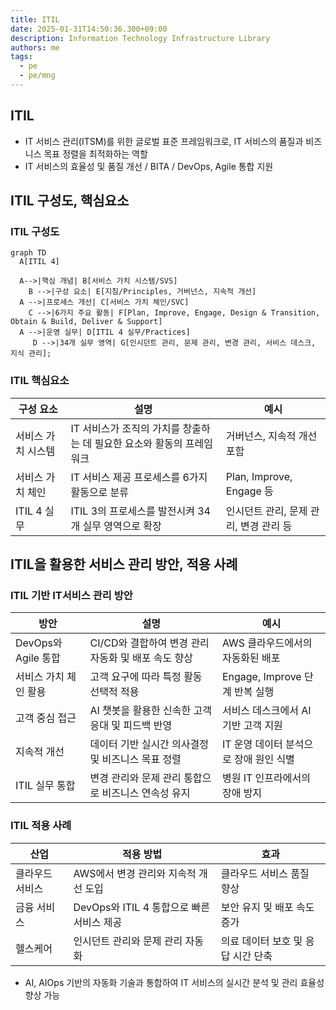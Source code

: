 ```yaml
---
title: ITIL
date: 2025-01-31T14:50:36.300+09:00
description: Information Technology Infrastructure Library
authors: me
tags:
  - pe
  - pe/mng
---
```


## ITIL

- IT 서비스 관리(ITSM)를 위한 글로벌 표준 프레임워크로, IT 서비스의 품질과 비즈니스 목표 정렬을 최적화하는 역할
- IT 서비스의 효율성 및 품질 개선 / BITA / DevOps, Agile 통합 지원

## ITIL 구성도, 핵심요소

### ITIL 구성도

```mermaid
graph TD
  A[ITIL 4]
  
  A-->|핵심 개념| B[서비스 가치 시스템/SVS]
    B -->|구성 요소| E[지침/Principles, 거버넌스, 지속적 개선]
  A -->|프로세스 개선| C[서비스 가치 체인/SVC]
    C -->|6가지 주요 활동| F[Plan, Improve, Engage, Design & Transition, Obtain & Build, Deliver & Support]
  A -->|운영 실무| D[ITIL 4 실무/Practices]
     D -->|34개 실무 영역| G[인시던트 관리, 문제 관리, 변경 관리, 서비스 데스크, 지식 관리];
```

### ITIL 핵심요소

| 구성 요소 | 설명 | 예시 |
| --- | --- | --- |
| 서비스 가치 시스템 | IT 서비스가 조직의 가치를 창출하는 데 필요한 요소와 활동의 프레임워크 | 거버넌스, 지속적 개선 포함 |
| 서비스 가치 체인 | IT 서비스 제공 프로세스를 6가지 활동으로 분류 | Plan, Improve, Engage 등 |
| ITIL 4 실무 | ITIL 3의 프로세스를 발전시켜 34개 실무 영역으로 확장 | 인시던트 관리, 문제 관리, 변경 관리 등 |

## ITIL을 활용한 서비스 관리 방안, 적용 사례

### ITIL 기반 IT서비스 관리 방안

| 방안 | 설명 | 예시 |
| --- | --- | --- |
| DevOps와 Agile 통합 | CI/CD와 결합하여 변경 관리 자동화 및 배포 속도 향상 | AWS 클라우드에서의 자동화된 배포 |
| 서비스 가치 체인 활용 | 고객 요구에 따라 특정 활동 선택적 적용 | Engage, Improve 단계 반복 실행 |
| 고객 중심 접근 | AI 챗봇을 활용한 신속한 고객 응대 및 피드백 반영 | 서비스 데스크에서 AI 기반 고객 지원 |
| 지속적 개선 | 데이터 기반 실시간 의사결정 및 비즈니스 목표 정렬 | IT 운영 데이터 분석으로 장애 원인 식별 |
| ITIL 실무 통합 | 변경 관리와 문제 관리 통합으로 비즈니스 연속성 유지 | 병원 IT 인프라에서의 장애 방지 |

### ITIL 적용 사례

| 산업 | 적용 방법 | 효과 |
| --- | --- | --- |
| 클라우드 서비스 | AWS에서 변경 관리와 지속적 개선 도입 | 클라우드 서비스 품질 향상 |
| 금융 서비스 | DevOps와 ITIL 4 통합으로 빠른 서비스 제공 | 보안 유지 및 배포 속도 증가 |
| 헬스케어 | 인시던트 관리와 문제 관리 자동화 | 의료 데이터 보호 및 응답 시간 단축 |

- AI, AIOps 기반의 자동화 기술과 통합하여 IT 서비스의 실시간 분석 및 관리 효율성 향상 가능
